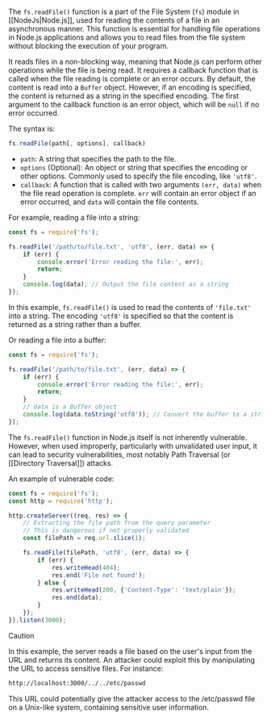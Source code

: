 The `fs.readFile()` function is a part of the File System (`fs`) module in [[NodeJs|Node.js]], used for reading the contents of a file in an asynchronous manner. This function is essential for handling file operations in Node.js applications and allows you to read files from the file system without blocking the execution of your program.

It reads files in a non-blocking way, meaning that Node.js can perform other operations while the file is being read. It requires a callback function that is called when the file reading is complete or an error occurs. By default, the content is read into a `Buffer` object. However, if an encoding is specified, the content is returned as a string in the specified encoding. The first argument to the callback function is an error object, which will be `null` if no error occurred.

The syntax is:

```js
fs.readFile(path[, options], callback)
```

- `path`: A string that specifies the path to the file.
- `options` (Optional): An object or string that specifies the encoding or other options. Commonly used to specify the file encoding, like `'utf8'`.
- `callback`: A function that is called with two arguments `(err, data)` when the file read operation is complete. `err` will contain an error object if an error occurred, and `data` will contain the file contents.

For example, reading a file into a string:

```javascript
const fs = require('fs');

fs.readFile('/path/to/file.txt', 'utf8', (err, data) => {
    if (err) {
        console.error('Error reading the file:', err);
        return;
    }
    console.log(data); // Output the file content as a string
});
```

In this example, `fs.readFile()` is used to read the contents of `'file.txt'` into a string. The encoding `'utf8'` is specified so that the content is returned as a string rather than a buffer.

Or reading a file into a buffer:

```js
const fs = require('fs');

fs.readFile('/path/to/file.txt', (err, data) => {
    if (err) {
        console.error('Error reading the file:', err);
        return;
    }
    // data is a Buffer object
    console.log(data.toString('utf8')); // Convert the buffer to a string
});
```

The `fs.readFile()` function in Node.js itself is not inherently vulnerable. However, when used improperly, particularly with unvalidated user input, it can lead to security vulnerabilities, most notably Path Traversal (or [[Directory Traversal]]) attacks.

An example of vulnerable code:

```js
const fs = require('fs');
const http = require('http');

http.createServer((req, res) => {
    // Extracting the file path from the query parameter
    // This is dangerous if not properly validated
    const filePath = req.url.slice(1);

    fs.readFile(filePath, 'utf8', (err, data) => {
        if (err) {
            res.writeHead(404);
            res.end('File not found');
        } else {
            res.writeHead(200, {'Content-Type': 'text/plain'});
            res.end(data);
        }
    });
}).listen(3000);
```

>[!caution]
>In this example, the server reads a file based on the user's input from the URL and returns its content. An attacker could exploit this by manipulating the URL to access sensitive files. For instance:

```bash
http://localhost:3000/../../etc/passwd
```

This URL could potentially give the attacker access to the /etc/passwd file on a Unix-like system, containing sensitive user information.

